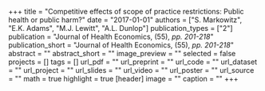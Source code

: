 +++
title = "Competitive effects of scope of practice restrictions: Public health or public harm?"
date = "2017-01-01"
authors = ["S. Markowitz", "E.K. Adams", "M.J. Lewitt", "A.L. Dunlop"]
publication_types = ["2"]
publication = "Journal of Health Economics, (55), _pp. 201-218_"
publication_short = "Journal of Health Economics, (55), _pp. 201-218_"
abstract = ""
abstract_short = ""
image_preview = ""
selected = false
projects = []
tags = []
url_pdf = ""
url_preprint = ""
url_code = ""
url_dataset = ""
url_project = ""
url_slides = ""
url_video = ""
url_poster = ""
url_source = ""
math = true
highlight = true
[header]
image = ""
caption = ""
+++
